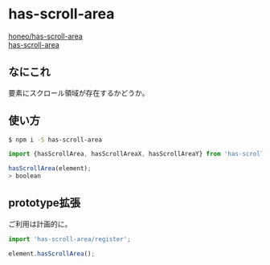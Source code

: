 # has-scroll-area
[honeo/has-scroll-area](https://github.com/honeo/has-scroll-area)  
[has-scroll-area](https://www.npmjs.com/package/has-scroll-area)

## なにこれ
要素にスクロール領域が存在するかどうか。

## 使い方
```sh
$ npm i -S has-scroll-area
```
```js
import {hasScrollArea, hasScrollAreaX, hasScrollAreaY} from 'has-scroll-area';

hasScrollArea(element);
> boolean
```

## prototype拡張
ご利用は計画的に。
```js
import 'has-scroll-area/register';

element.hasScrollArea();
```
